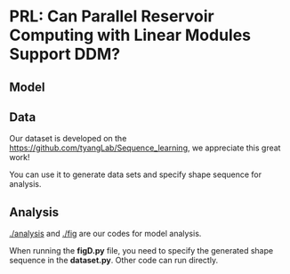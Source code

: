 # PRL: Can Parallel Reservoir Computing with Linear Modules Support DDM?


## Model

## Data

Our dataset is developed on the https://github.com/tyangLab/Sequence_learning, we appreciate this great work! 

You can use it to generate data sets and specify shape sequence for analysis.

## Analysis

[./analysis](#analysis)  and [./fig](#fig) are our codes for model analysis. 

When running the **figD.py** file, you need to specify the generated shape sequence in the **dataset.py**. Other code can run directly.
